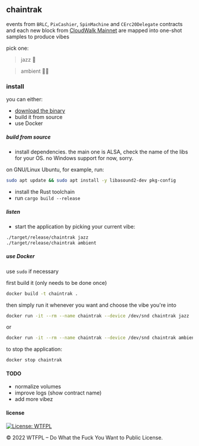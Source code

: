 ## chaintrak

events from `BRLC`, `PixCashier`, `SpinMachine` and `CErc20Delegate` contracts and each new block from [CloudWalk Mainnet](https://explorer.mainnet.cloudwalk.io/) are mapped into one-shot samples to produce vibes

pick one:

> jazz 🎷

> ambient 😶‍🌫️


### install
you can either:
- [download the binary](https://github.com/arthur-cw/chaintrak/releases)
- build it from source
- use Docker

##### build from source
- install dependencies. the main one is ALSA, check the name of the libs for your OS. no Windows support for now, sorry.

on GNU/Linux Ubuntu, for example, run:

``` sh
sudo apt update && sudo apt install -y libasound2-dev pkg-config
```

- install the Rust toolchain
- run `cargo build --release`

##### listen
- start the application by picking your current vibe:

``` sh
./target/release/chaintrak jazz
./target/release/chaintrak ambient
```

##### use Docker
use `sudo` if necessary

first build it (only needs to be done once)
``` sh
docker build -t chaintrak .
```

then simply run it whenever you want and choose the vibe you're into 
``` sh
docker run -it --rm --name chaintrak --device /dev/snd chaintrak jazz
```
or
``` sh
docker run -it --rm --name chaintrak --device /dev/snd chaintrak ambient
```

to stop the application:

``` sh
docker stop chaintrak
```

#### TODO
- normalize volumes
- improve logs (show contract name)
- add more vibez

#### license
[![License: WTFPL](https://img.shields.io/badge/License-WTFPL-brightgreen.svg)](http://www.wtfpl.net/about/)

© 2022 WTFPL – Do What the Fuck You Want to Public License.
